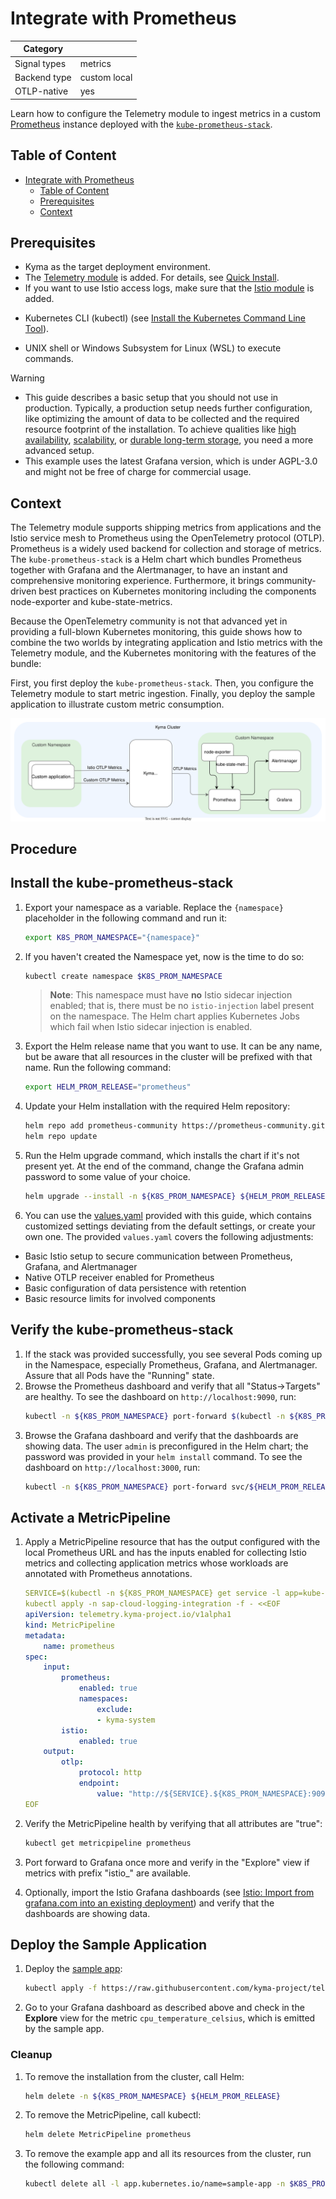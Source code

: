# Integrate with Prometheus

| Category     |                                         |
| ------------ | --------------------------------------- |
| Signal types | metrics                                 |
| Backend type | custom local                            |
| OTLP-native  | yes                                     |

Learn how to configure the Telemetry module to ingest metrics in a custom [Prometheus](https://prometheus.io/) instance deployed with the [`kube-prometheus-stack`](https://github.com/prometheus-community/helm-charts/blob/main/charts/kube-prometheus-stack).

## Table of Content

- [Integrate with Prometheus](#integrate-with-prometheus)
  - [Table of Content](#table-of-content)
  - [Prerequisites](#prerequisites)
  - [Context](#context)

## Prerequisites

- Kyma as the target deployment environment.
- The [Telemetry module](../../README.md) is added. For details, see [Quick Install](https://kyma-project.io/#/02-get-started/01-quick-install). <!-- This link differs for OS and SKR -->
- If you want to use Istio access logs, make sure that the [Istio module](https://kyma-project.io/#/istio/user/README) is added.
<!-- markdown-link-check-disable -->
- Kubernetes CLI (kubectl) (see [Install the Kubernetes Command Line Tool](https://developers.sap.com/tutorials/cp-kyma-download-cli.html)).
<!-- markdown-link-check-enable -->
- UNIX shell or Windows Subsystem for Linux (WSL) to execute commands.

> [!WARNING]
- This guide describes a basic setup that you should not use in production. Typically, a production setup needs further configuration, like optimizing the amount of data to be collected and the required resource footprint of the installation. To achieve qualities like [high availability](https://prometheus.io/docs/introduction/faq/#can-prometheus-be-made-highly-available), [scalability](https://prometheus.io/docs/introduction/faq/#i-was-told-prometheus-doesnt-scale), or [durable long-term storage](https://prometheus.io/docs/operating/integrations/#remote-endpoints-and-storage), you need a more advanced setup.
- This example uses the latest Grafana version, which is under AGPL-3.0 and might not be free of charge for commercial usage.

## Context

The Telemetry module supports shipping metrics from applications and the Istio service mesh to Prometheus using the OpenTelemetry protocol (OTLP). Prometheus is a widely used backend for collection and storage of metrics. The `kube-prometheus-stack` is a Helm chart which bundles Prometheus together with Grafana and the Alertmanager, to have an instant and comprehensive monitoring experience. Furthermore, it brings community-driven best practices on Kubernetes monitoring including the components node-exporter and kube-state-metrics.

Because the OpenTelemetry community is not that advanced yet in providing a full-blown Kubernetes monitoring, this guide shows how to combine the two worlds by integrating application and Istio metrics with the Telemetry module, and the Kubernetes monitoring with the features of the bundle:

First, you first deploy the `kube-prometheus-stack`. Then, you configure the Telemetry module to start metric ingestion. Finally, you deploy the sample application to illustrate custom metric consumption.

![setup](./../assets/prometheus.drawio.svg)

## Procedure

## Install the kube-prometheus-stack

1. Export your namespace as a variable. Replace the `{namespace}` placeholder in the following command and run it:

    ```bash
    export K8S_PROM_NAMESPACE="{namespace}"
    ```
1. If you haven't created the Namespace yet, now is the time to do so:
    ```bash
    kubectl create namespace $K8S_PROM_NAMESPACE
    ```
   >**Note**: This namespace must have **no** Istio sidecar injection enabled; that is, there must be no `istio-injection` label present on the namespace. The Helm chart applies Kubernetes Jobs which fail when Istio sidecar injection is enabled.

1. Export the Helm release name that you want to use. It can be any name, but be aware that all resources in the cluster will be prefixed with that name. Run the following command:
    ```bash
    export HELM_PROM_RELEASE="prometheus"
    ```

1. Update your Helm installation with the required Helm repository:

    ```bash
    helm repo add prometheus-community https://prometheus-community.github.io/helm-charts
    helm repo update
    ```

1. Run the Helm upgrade command, which installs the chart if it's not present yet. At the end of the command, change the Grafana admin password to some value of your choice.
    ```bash
    helm upgrade --install -n ${K8S_PROM_NAMESPACE} ${HELM_PROM_RELEASE} prometheus-community/kube-prometheus-stack -f https://raw.githubusercontent.com/kyma-project/telemetry-manager/main/docs/user/integration/prometheus/values.yaml --set grafana.adminPassword=myPwd
    ```

1. You can use the [values.yaml](./values.yaml) provided with this guide, which contains customized settings deviating from the default settings, or create your own one.
The provided `values.yaml` covers the following adjustments:
- Basic Istio setup to secure communication between Prometheus, Grafana, and Alertmanager
- Native OTLP receiver enabled for Prometheus
- Basic configuration of data persistence with retention
- Basic resource limits for involved components

## Verify the kube-prometheus-stack

1. If the stack was provided successfully, you see several Pods coming up in the Namespace, especially Prometheus, Grafana, and Alertmanager. Assure that all Pods have the "Running" state.
2. Browse the Prometheus dashboard and verify that all "Status->Targets" are healthy. To see the dashboard on `http://localhost:9090`, run:
   ```bash
   kubectl -n ${K8S_PROM_NAMESPACE} port-forward $(kubectl -n ${K8S_PROM_NAMESPACE} get service -l app=kube-prometheus-stack-prometheus -oname) 9090
   ```
3. Browse the Grafana dashboard and verify that the dashboards are showing data. The user `admin` is preconfigured in the Helm chart; the password was provided in your `helm install` command. To see the dashboard on `http://localhost:3000`, run:
   ```bash
   kubectl -n ${K8S_PROM_NAMESPACE} port-forward svc/${HELM_PROM_RELEASE}-grafana 3000:80
   ```

## Activate a MetricPipeline

1. Apply a MetricPipeline resource that has the output configured with the local Prometheus URL and has the inputs enabled for collecting Istio metrics and collecting application metrics whose workloads are annotated with Prometheus annotations.
    ```yaml
    SERVICE=$(kubectl -n ${K8S_PROM_NAMESPACE} get service -l app=kube-prometheus-stack-prometheus -ojsonpath='{.items[*].metadata.name}')
    kubectl apply -n sap-cloud-logging-integration -f - <<EOF
    apiVersion: telemetry.kyma-project.io/v1alpha1
    kind: MetricPipeline
    metadata:
        name: prometheus
    spec:
        input:
            prometheus:
                enabled: true
                namespaces:
                    exclude:
                    - kyma-system
            istio:
                enabled: true
        output:
            otlp:
                protocol: http
                endpoint:
                    value: "http://${SERVICE}.${K8S_PROM_NAMESPACE}:9090/api/v1/otlp"
    EOF
    ```

1. Verify the MetricPipeline health by verifying that all attributes are "true":
    ```sh
    kubectl get metricpipeline prometheus
    ```

1. Port forward to Grafana once more and verify in the "Explore" view if metrics with prefix "istio_" are available.

1. Optionally, import the Istio Grafana dashboards (see [Istio: Import from grafana.com into an existing deployment](https://istio.io/latest/docs/ops/integrations/grafana/#option-2-import-from-grafanacom-into-an-existing-deployment)) and verify that the dashboards are showing data.

## Deploy the Sample Application

1. Deploy the [sample app](./../sample-app/):

    ```bash
    kubectl apply -f https://raw.githubusercontent.com/kyma-project/telemetry-manager/main/docs/user/integration/sample-app/deployment/deployment.yaml -n $K8S_PROM_NAMESPACE
    ```

1. Go to your Grafana dashboard as described above and check in the **Explore** view for the metric `cpu_temperature_celsius`, which is emitted by the sample app.

### Cleanup

1. To remove the installation from the cluster, call Helm:
    ```bash
    helm delete -n ${K8S_PROM_NAMESPACE} ${HELM_PROM_RELEASE}
    ```

1. To remove the MetricPipeline, call kubectl:
    ```bash
    helm delete MetricPipeline prometheus
    ```

1. To remove the example app and all its resources from the cluster, run the following command:
    ```bash
    kubectl delete all -l app.kubernetes.io/name=sample-app -n $K8S_PROM_NAMESPACE
    ```
